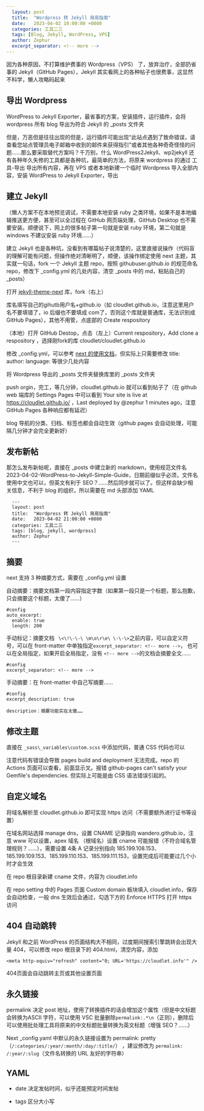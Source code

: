 ```yaml
---
  layout: post
  title:  "Wordpress 转 Jekyll 简易指南"
  date:   2023-04-02 10:00:00 +0800
  categories: 工具二三
  tags: [Blog, Jekyll, WordPress, VPS]
  author: Zephur
  excerpt_separator: <!-- more -->
---
```

因为各种原因，不打算维护费事的 Wordpress（VPS） 了，放弃治疗，全部扔省事的 Jekyll（GitHub Pages），Jekyll 其实看网上的各种帖子也很费事，这显然不科学，懒人攻略码起来

## 导出 Wordpress 

 WordPress to Jekyll Exporter，最省事的方案，安装插件，运行插件，会将 wordpress 所有 blog 导出为符合 Jekyll 的 _posts 文件夹

<!-- more -->

  但是，万恶但是往往出现的但是，运行插件可能出现“此站点遇到了致命错误，请查看您站点管理员电子邮箱中收到的邮件来获得指引”或者其他各种奇奇怪怪的问题……那么要采取替代方案吗？千万别，什么 WordPress2Jekyll、wp2jekyll 还有各种年久失修的工具都是各种坑，最简单的方法，将原来 wordpress 的通过 工具-导出 导出所有内容，再在 VPS 或者本地新建一个临时 Wordpress 导入全部内容，安装 WordPress to Jekyll Exporter，导出

## 建立 Jekyll 

  （懒人方案不在本地预览调试，不需要本地安装 ruby 之类环境，如果不是本地编辑推送更方便，甚至可以全过程在 GitHub 网页端处理，GitHub Desktop 也不需要安装。顺便说下，网上的很多帖子第一句就是安装 ruby 环境，第二句就是 windows 不建议安装 ruby 环境……）

建立 Jekyll 也是各种坑，没看到有哪篇帖子说清楚的，这里直接说操作（代码盲的理解可能有问题，但操作绝对清晰明了，顺便，该操作绑定使用 next 主题，其实就一句话，fork 一个 Jekyll 主题 repo，按照 githubuser.github.io 的规范命名 repo，修改下  _config.yml 的几处内容，清空 _posts 中的 md，粘贴自己的 _posts）

  打开 [jekyll-theme-next](https://github.com/Simpleyyt/jekyll-theme-next) 库，fork（右上）

  库名填写自己的gihutb用户名+github.io（如 cloudlet.github.io，注意这里用户名不要填错了，io 后缀也不要填成 com了，否则这个库就是普通库，无法识别成 GitHub Pages），其他不用管，点底部的 Create respository

  （本地）打开 GitHub Destop，点击（左上）Current respository，Add clone a respository ，选择刚fork的库 cloudlet/cloudlet.github.io

  修改 _config.yml，可以参考 [next 的使用文档](http://theme-next.simpleyyt.com/getting-started.html)，但实际上只需要修改 title:
    author: language: 等很少几处内容

  将 Wordpress 导出的 _posts 文件夹替换库里的  _posts 文件夹

  push orgin，完工，等几分钟，cloudlet.github.io 就可以看到帖子了（在 github web 端库的 Settings Pages 中可以看到 Your site is live at https://cloudlet.github.io/ ，Last deployed by @zephur  1 minutes ago，注意 GitHub Pages 各种响应都有延迟）

  blog 导航的分类、归档、标签也都会自动生效（github pages 会自动处理，可能隔几分钟才会完全更新好）

## 发布新帖

  那怎么发布新帖呢，直接在 _posts 中建立新的 markdown，使用规范文件名 2023-04-02-WordPress-to-Jekyll-Simple-Guide，日期前缀似乎必须，文件名使用中文也可以，但英文有利于 SEO？……然后同步就可以了。但这样会缺少相关信息，不利于 blog 的组织，所以需要在 md 头部添加 YAML

      ---
      layout: post
      title:  "Wordpress 转 Jekyll 简易指南"
      date:   2023-04-02 21:00:00 +0800
      categories: 工具二三
      tags: [blog, jekyll, wordpress]
      author: Zephur
      ---

## 摘要

next 支持 3 种摘要方式，需要在 _config.yml 设置

自动摘要：摘要文档第一段内容指定字数（如果第一段只是一个标题，那么抱歉，只会摘要这个标题，太傻了……）

```
#config
auto_excerpt:
  enable: true
  length: 200
```

手动标记：摘要文档 ` \<\!\-\-\ \m\o\r\e\ \-\-\>`之前内容，可以自定义符号，可以在 front-matter 中单独指定`excerpt_separator: <!-- more -->`， 也可以在全局指定，如果开启全局指定，没有  `<!-- more -->`的文档会摘要全文……

```
#config
excerpt_separator: <!-- more -->
```

手动摘要：在  front-matter 中自己写摘要……

```
#config
excerpt_description: true
```

```
description：摘要功能实在太傻……
```

## 修改主题

直接在 `_sass\_variables\custom.scss` 中添加代码，普通 CSS 代码也可以

注意代码有错误会导致 pages build and deployment 无法完成。repo 的 Actions 页面可以查看，前面显示叉。报错 github-pages can't satisfy your Gemfile's dependencies. 但实际上可能是由 CSS 语法错误引起的。

## 自定义域名

将域名解析至 cloudlet.github.io 即可实现 https 访问（不需要额外进行证书等设置）

在域名网站选择 manage dns，设置 CNAME 记录指向  wandero.github.io，注意 www 可以设置，apex 域名 （根域名）设置 cname 可能报错（不符合域名管理规则？……），需要设置 4条 A 记录分别指向  185.199.108.153、185.199.109.153、185.199.110.153、185.199.111.153，设置完成后可能要过几个小时才会生效 

在 repo 根目录新建 cname 文件，内容为 cloudlet.info

在 repo setting 中的 Pages 页面 Custom domain 板块填入 cloudlet.info，保存会自动检查，一般 dns 生效后会通过，勾选下方的 Enforce HTTPS  打开 https 访问

## 404 自动跳转

Jekyll 和之前 WordPress 的页面结构大不相同，过度期间搜索引擎跳转会出现大量 404，可以修改 repo 根目录下的 404.html，清空内容，添加

```
<meta http-equiv="refresh" content="0; URL='https://cloudlet.info'" />
```

404页面会自动跳转主页或其他设置页面

## 永久链接

permalink 决定 post 地址，使用了转换插件的话会增加这个属性（但是中文标题会转换为ASCII 字符，可以使用 VSC 批量删除`permalink:.*\n`（正则），删除后可以使用批处理工具将原来的中文标题批量转换为英文标题（增强 SEO？……）

Next _config.yaml 中默认的永久链接设置为 permalink: pretty（`/:categories/:year/:month/:day/:title/`） ，建议修改为 `permalink: /:year/:slug`（文件名转换的 URL 友好的字符串）

## YAML

- date 决定发帖时间，似乎还能预定时间发帖

- tags 区分大小写

